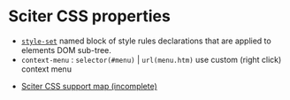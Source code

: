 # Sciter CSS properties

* [`style-set`](README.md#styleset) named block of style rules declarations that are applied to elements DOM sub-tree.
* `context-menu` : `selector(#menu)` | `url(menu.htm)` use custom (right click) context menu



- [Sciter CSS support map (incomplete)](https://sciter.com/docs/content/css/cssmap.html)